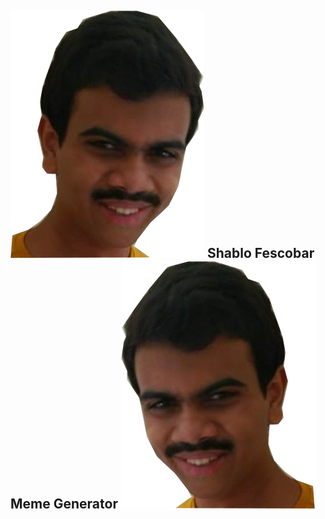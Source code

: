 <h2>
<img src="https://github.com/DhruvDuseja/shablo-fescobar/blob/main/src/assets/images/shablo.png">
  Shablo Fescobar Meme Generator
<img src="https://github.com/DhruvDuseja/shablo-fescobar/blob/main/src/assets/images/shablo_flipped.png">
</h2>

